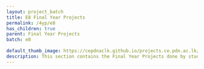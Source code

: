 ```yaml
---
layout: project_batch
title: E8 Final Year Projects
permalink: /4yp/e8
has_children: true
parent: Final Year Projects
batch: e8
    
default_thumb_image: https://cepdnaclk.github.io/projects.ce.pdn.ac.lk/data/categories/4yp/thumbnail.jpg
description: This section contains the Final Year Projects done by students as a part of CO421 & CO 425 in their final year
---
```

